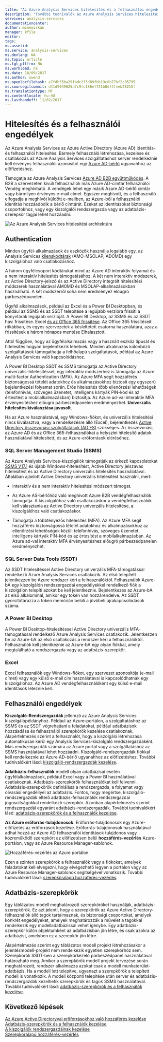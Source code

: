 ```yaml
---
title: "Az Azure Analysis Services hitelesítés és a felhasználói engedélyek |} Microsoft Docs"
description: "További tudnivalók az Azure Analysis Services hitelesítés és a felhasználó engedélyeit."
services: analysis-services
documentationcenter: 
author: minewiskan
manager: kfile
editor: 
tags: 
ms.assetid: 
ms.service: analysis-services
ms.devlang: NA
ms.topic: article
ms.tgt_pltfrm: NA
ms.workload: na
ms.date: 10/09/2017
ms.author: owend
ms.openlocfilehash: e7fdb55ba29fbdc2f3d89fbb19c8b77bf2c05795
ms.sourcegitcommit: d41d9049625a7c9fc186ef721b8df4feeb28215f
ms.translationtype: MT
ms.contentlocale: hu-HU
ms.lasthandoff: 11/02/2017
---
```

# <a name="authentication-and-user-permissions"></a>Hitelesítés és a felhasználói engedélyek
Az Azure Analysis Services az Azure Active Directory (Azure AD) identitás- és felhasználói hitelesítés. Bármely felhasználó létrehozása, kezelése és csatlakozás az Azure Analysis Services szolgáltatáshoz server rendelkeznie kell érvényes felhasználói azonosítót egy [Azure AD-bérlő](../active-directory/active-directory-administer.md) ugyanahhoz az előfizetéshez.

Támogatja az Azure Analysis Services [Azure AD B2B együttműködés](../active-directory/active-directory-b2b-what-is-azure-ad-b2b.md). A B2B a szervezeten kívüli felhasználók más Azure AD-címtár felhasználói Vendég meghívható. A vendégek lehet egy másik Azure AD-bérlő címtár vagy bármilyen érvényes e-mail címet. Egyszer meghívott, és a felhasználó elfogadja a meghívót küldött e-mailben, az Azure-ból a felhasználói identitás hozzáadódik a bérlő címtárát. Ezeket az identitásokat biztonsági csoportokhoz, vagy egy kiszolgálói rendszergazda vagy az adatbázis-szerepkör tagjai lehet hozzáadni.

![Az Azure Analysis Services hitelesítési architektúra](./media/analysis-services-manage-users/aas-manage-users-arch.png)

## <a name="authentication"></a>Authentication
Minden ügyfél-alkalmazások és eszközök használja legalább egy, az Analysis Services [klienskódtárak](analysis-services-data-providers.md) (AMO-MSOLAP, ADOMD) egy kiszolgálóhoz való csatlakozáshoz. 

A három ügyfélcsoport kódtárakat mind az Azure AD interaktív folyamat és a nem interaktív hitelesítés támogatásához. A két nem interaktív módszerek, az Active Directory-jelszó és az Active Directory integrált hitelesítési módszerek használatával AMOMD és MSOLAP-alkalmazásokban használható. A két módszerről soha nem eredményez előugró párbeszédpanelen.

Ügyfél alkalmazások, például az Excel és a Power BI Desktopban, és például az SSMS és az SSDT telepítése a legújabb verzióra frissíti a könyvtárak legújabb verzióját. A Power BI Desktop, az SSMS és az SSDT havi frissítése. Excel [és az Office 365 frissítése](https://support.office.com/en-us/article/When-do-I-get-the-newest-features-in-Office-2016-for-Office-365-da36192c-58b9-4bc9-8d51-bb6eed468516). Az Office 365 frissítéseit ritkábban, és egyes szervezetek a késleltetett csatorna használatára, azaz a frissítések a három hónapos mentése Elhalasztott.

Attól függően, hogy az ügyfélalkalmazás vagy a használt eszköz típusát és hitelesítés hogyan bejelentkezik lehetnek. Minden alkalmazás különböző szolgáltatások támogathatja a felhőalapú szolgáltatások, például az Azure Analysis Services való kapcsolódáshoz.

A Power BI Desktop SSDT és SSMS támogatja az Active Directory univerzális-hitelesítéssel, egy interaktív módszerhez is támogatja az Azure multi-factor Authentication (MFA). Az Azure MFA segít hozzáférés biztonságossá tételét adatokhoz és alkalmazásokhoz biztosít egy egyszerű bejelentkezési folyamat során. Erős hitelesítés több ellenőrzési lehetőségek (telefonhívás, szöveges üzenetet, intelligens kártyák PIN-kód és az értesítést a mobilalkalmazásban) biztosítja. Az Azure ad-val interaktív MFA érvényesítéshez előugró párbeszédpanelen eredményezhet. **Univerzális hitelesítés kiválasztása javasolt**.

Ha az Azure használatával, egy Windows-fiókot, és univerzális hitelesítési nincs kiválasztva, vagy a rendelkezésre álló (Excel), bejelentkezés [Active Directory összevonási szolgáltatások (AD FS)](../active-directory/connect/active-directory-aadconnect-azure-adfs.md) szükséges. Az összevonási, az Azure AD és az Office 365-felhasználókat a helyszíni hitelesítő adatok használatával hitelesített, és az Azure-erőforrások eléréséhez.

### <a name="sql-server-management-studio-ssms"></a>SQL Server Management Studio (SSMS)
Az Azure Analysis Services-kiszolgálók támogatják az érkező kapcsolatokat [SSMS V17.1](https://docs.microsoft.com/sql/ssms/download-sql-server-management-studio-ssms) és újabb Windows-hitelesítést, Active Directory jelszavas hitelesítést és az Active Directory univerzális hitelesítés használatával. Általában ajánlott Active Directory univerzális hitelesítést használni, mert:

*  Interaktív és a nem interaktív hitelesítési módszert támogat.

*  Az Azure AS-bérlőhöz való meghívott Azure B2B vendégfelhasználók támogatja. A kiszolgálóhoz való csatlakozáskor a vendégfelhasználók kell választania az Active Directory univerzális hitelesítése, a kiszolgálóhoz való csatlakozáskor.

*  Támogatja a többtényezős hitelesítés (MFA). Az Azure MFA segít hozzáférés biztonságossá tételét adatokhoz és alkalmazásokhoz az ellenőrzési lehetőségek közül: telefonhívás, szöveges üzenetet, intelligens kártyák PIN-kód és az értesítést a mobilalkalmazásban. Az Azure ad-val interaktív MFA érvényesítéshez előugró párbeszédpanelen eredményezhet.

### <a name="sql-server-data-tools-ssdt"></a>SQL Server Data Tools (SSDT)
Az SSDT hitelesítéssel Active Directory univerzális MFA-támogatással rendelkező Azure Analysis Services csatlakozik. Az első telepített jelentkezzen be Azure rendszer kéri a felhasználóktól. Felhasználók Azure-bA egy kiszolgálón rendszergazdai engedélyekkel rendelkező fiók a kiszolgálón telepíti azokat be kell jelentkeznie. Bejelentkezés az Azure-bA az első alkalommal, amikor egy token van hozzárendelve. Az SSDT gyorsítótárazza a token memórián belüli a jövőbeli újrakapcsolódások száma.

### <a name="power-bi-desktop"></a>A Power BI Desktop
A Power BI Desktop-hitelesítéssel Active Directory univerzális MFA-támogatással rendelkező Azure Analysis Services csatlakozik. Jelentkezzen be az Azure-bA az első csatlakozás a rendszer kéri a felhasználóktól. Felhasználók kell jelentkeznie az Azure-bA egy olyan fiókkal, amely megtalálható a rendszergazda vagy az adatbázis-szerepkör.

### <a name="excel"></a>Excel
Excel felhasználók egy Windows-fiókot, egy szervezet azonosítója (e-mail címet) vagy egy külső e-mail cím használatával is kapcsolódhatnak egy kiszolgálóhoz. Az Azure AD vendégfelhasználóként egy külső e-mail identitások léteznie kell.

## <a name="user-permissions"></a>Felhasználói engedélyek

**Kiszolgáló-Rendszergazdák** jellemző az Azure Analysis Services kiszolgálópéldányhoz. Például az Azure-portálon, a szolgáltatáshoz az SSMS és az SSDT végrehajtani a feladatokat, például adatbázisok hozzáadása és felhasználói szerepkörök kezelése csatlakoznak. Alapértelmezés szerint a felhasználót, hogy a kiszolgáló létrehozása automatikusan kerül egy Analysis Services-kiszolgáló rendszergazdaként. Más rendszergazdák számára az Azure portál vagy a szolgáltatáshoz az SSMS használatával lehet hozzáadni. Kiszolgáló-rendszergazdák fiókkal kell rendelkeznie az Azure AD-bérlő ugyanahhoz az előfizetéshez. További tudnivalókért lásd: [kiszolgáló-rendszergazdák kezelése](analysis-services-server-admins.md). 

**Adatbázis-felhasználók** modell olyan adatbázisai esetén ügyfélalkalmazások, például Excel vagy a Power BI használatával csatlakoznak. Adatbázis-szerepkörök felhasználókat kell felvenni. Adatbázis-szerepkörök definiálása a rendszergazda, a folyamat vagy olvasási engedéllyel az adatbázis. Fontos, hogy megértse, kiszolgáló-rendszergazdák eltérő adatbázis-felhasználók rendszergazdai jogosultságokkal rendelkező szerepkör. Azonban alapértelmezés szerint rendszergazdái egyaránt adatbázis-rendszergazdák. További tudnivalókért lásd: [adatbázis-szerepkörök és a felhasználók kezelése](analysis-services-database-users.md).

**Az Azure erőforrás-tulajdonosok**. Erőforrás-tulajdonosok egy Azure-előfizetés az erőforrások kezelése. Erőforrás-tulajdonosok használatával adhat hozzá az Azure AD felhasználói identitások tulajdonos vagy közreműködő szerepkört az előfizetésen belül **hozzáférés-vezérlés** Azure-portálon, vagy az Azure Resource Manager-sablonok. 

![Hozzáférés-vezérlés az Azure portálon](./media/analysis-services-manage-users/aas-manage-users-rbac.png)

Ezen a szinten szerepkörök a felhasználók vagy a fiókokat, amelyek feladatokat kell elvégezni, hogy elvégezhető legyen a portálon vagy az Azure Resource Manager-sablonok segítségével vonatkozik. További tudnivalókért lásd: [szerepköralapú hozzáférés-vezérlés](../active-directory/role-based-access-control-what-is.md). 


## <a name="database-roles"></a>Adatbázis-szerepkörök

 Egy táblázatos modell meghatározott szerepköröket használják, adatbázis-szerepkörök. Ez azt jelenti, hogy a szerepkörök az Azure Active Directory-felhasználók álló tagok tartalmaznak, és biztonsági csoportokat, amelyek konkrét engedélyeket, amelyek meghatározzák a művelet a tagokkal rendelkezik egy modelladatbázissal vehet igénybe. Egy adatbázis-szerepkör külön objektumként az adatbázisban jön létre, és csak azokra az adatbázist, amelyben ez a szerepkör jön létre.   
  
 Alapértelmezés szerint egy táblázatos modell projekt létrehozásakor a jelentésmodell-projekt nem rendelkezik egyetlen szerepkörhöz sem. Szerepkörök SSDT-ben a szerepkörkezelő párbeszédpanel használatával határozható meg. Amikor a szerepkörök modell projekt tervezése során meghatározott, rendszer alkalmazza azokat csak a modell munkaterület-adatbázis. Ha a modell lett telepítve, ugyanazt a szerepkörök a telepített modell is vonatkozik. A modell központi telepítése után server és adatbázis-rendszergazdák kezelhetik szerepkörök és tagok SSMS használatával. További tudnivalókért lásd: [adatbázis-szerepkörök és a felhasználók kezelése](analysis-services-database-users.md).
  


## <a name="next-steps"></a>Következő lépések

[Az Azure Active Directoryval erőforrásokhoz való hozzáférés kezelése](../active-directory/active-directory-manage-groups.md)   
[Adatbázis-szerepkörök és a felhasználók kezelése](analysis-services-database-users.md)  
[A kiszolgálók rendszergazdáinak kezelése](analysis-services-server-admins.md)  
[Szerepköralapú hozzáférés-vezérlés](../active-directory/role-based-access-control-what-is.md)  